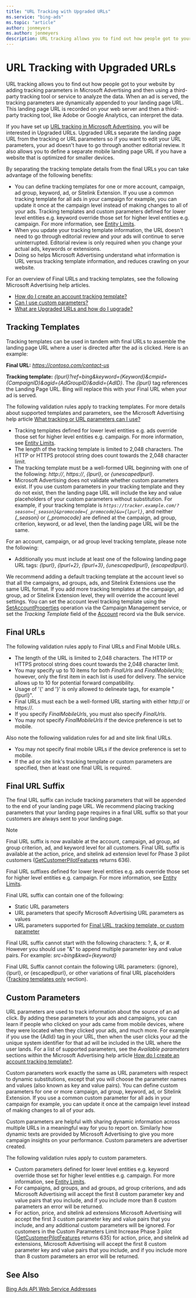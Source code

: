 ```yaml
---
title: "URL Tracking with Upgraded URLs"
ms.service: "bing-ads"
ms.topic: "article"
author: jonmeyers
ms.author: jonmeyers
description: URL tracking allows you to find out how people got to your website by adding tracking parameters in Microsoft Advertising and then using a third-party tracking tool or service to analyze the data.
---
```

# URL Tracking with Upgraded URLs
URL tracking allows you to find out how people got to your website by adding tracking parameters in Microsoft Advertising and then using a third-party tracking tool or service to analyze the data. When an ad is served, the tracking parameters are dynamically appended to your landing page URL. This landing page URL is recorded on your web server and then a third-party tracking tool, like Adobe or Google Analytics, can interpret the data.

If you have set up [URL tracking in Microsoft Advertising](https://help.ads.microsoft.com/#apex/3/en/56798/2), you will be interested in Upgraded URLs. Upgraded URLs separate the landing page URL from the tracking or URL parameters so if you want to edit your URL parameters, your ad doesn't have to go through another editorial review. It also allows you to define a separate mobile landing page URL if you have a website that is optimized for smaller devices.

By separating the tracking template details from the final URLs you can take advantage of the following benefits:
- You can define tracking templates for one or more account, campaign, ad group, keyword, ad, or Sitelink Extension. If you use a common tracking template for all ads in your campaign for example, you can update it once at the campaign level instead of making changes to all of your ads. Tracking templates and custom parameters defined for lower level entities e.g. keyword override those set for higher level entities e.g. campaign. For more information, see [Entity Limits](entity-hierarchy-limits.md). 
- When you update your tracking template information, the URL doesn't need to go through editorial review and your ads will continue to serve uninterrupted. Editorial review is only required when you change your actual ads, keywords or extensions. 
- Doing so helps Microsoft Advertising understand what information is URL versus tracking template information, and reduces crawling on your website. 

For an overview of Final URLs and tracking templates, see the following Microsoft Advertising help articles.
- [How do I create an account tracking template?](https://help.ads.microsoft.com/#apex/3/en/56772/-1)  
- [Can I use custom parameters?](https://help.ads.microsoft.com/#apex/3/en/56774/-1)  
- [What are Upgraded URLs and how do I upgrade?](https://help.ads.microsoft.com/#apex/3/en/56751/-1)  

## <a name="trackingtemplatevalidation"></a>Tracking Templates
Tracking templates can be used in tandem with final URLs to assemble the landing page URL where a user is directed after the ad is clicked. Here is an example:

**Final URL:** *https://contoso.com/contact-us*

**Tracking template:** *{lpurl}?ref=bing&keyword={Keyword}&cmpid={CampaignID}&agid={AdGroupID}&adid={AdID}*. The *{lpurl}* tag references the Landing Page URL. Bing will replace this with your Final URL when your ad is served.

The following validation rules apply to tracking templates. For more details about supported templates and parameters, see the Microsoft Advertising help article [What tracking or URL parameters can I use?](https://help.ads.microsoft.com/#apex/3/en/56799/2) 
- Tracking templates defined for lower level entities e.g. ads override those set for higher level entities e.g. campaign. For more information, see [Entity Limits](entity-hierarchy-limits.md). 
- The length of the tracking template is limited to 2,048 characters. The HTTP or HTTPS protocol string does count towards the 2,048 character limit. 
- The tracking template must be a well-formed URL beginning with one of the following: *http://*, *https://*, *{lpurl}*, or *{unescapedlpurl}*.  
- Microsoft Advertising does not validate whether custom parameters exist. If you use custom parameters in your tracking template and they do not exist, then the landing page URL will include the key and value placeholders of your custom parameters without substitution. For example, if your tracking template is *`https://tracker.example.com/?season={_season}&promocode={_promocode}&u={lpurl}`*, and neither *{_season}* or *{_promocode}* are defined at the campaign, ad group, criterion, keyword, or ad level, then the landing page URL will be the same.

For an account, campaign, or ad group level tracking template, please note the following:

- Additionally you must include at least one of the following landing page URL tags: *{lpurl}*, *{lpurl+2}*, *{lpurl+3}*, *{unescapedlpurl}*, *{escapedlpurl}*.

We recommend adding a default tracking template at the account level so that all the campaigns, ad groups, ads, and Sitelink Extensions use the same URL format. If you add more tracking templates at the campaign, ad group, ad or Sitelink Extension level, they will override the account level settings. You can set the account level tracking template using the [SetAccountProperties](../campaign-management-service/setaccountproperties.md) operation via the Campaign Management service, or set the *Tracking Template* field of the [Account](../bulk-service/account.md) record via the Bulk service.

## <a name="finalurlvalidation"></a>Final URLs
The following validation rules apply to Final URLs and Final Mobile URLs.  

- The length of the URL is limited to 2,048 characters. The HTTP or HTTPS protocol string does count towards the 2,048 character limit.  
- You may specify up to 10 items for both *FinalUrls* and *FinalMobileUrls*; however, only the first item in each list is used for delivery. The service allows up to 10 for potential forward compatibility.  
- Usage of '{' and '}' is only allowed to delineate tags, for example "{lpurl}".  
- Final URLs must each be a well-formed URL starting with either http:// or https://.  
- If you specify *FinalMobileUrls*, you must also specify *FinalUrls*.  
- You may not specify *FinalMobileUrls* if the device preference is set to mobile.  

Also note the following validation rules for ad and site link final URLs.

- You may not specify final mobile URLs if the device preference is set to mobile.  
- If the ad or site link's tracking template or custom parameters are specified, then at least one final URL is required.  

## <a name="finalurlsuffixvalidation"></a>Final URL Suffix
The final URL suffix can include tracking parameters that will be appended to the end of your landing page URL. We recommend placing tracking parameters that your landing page requires in a final URL suffix so that your customers are always sent to your landing page.

> [!NOTE]
> Final URL suffix is now available at the account, campaign, ad group, ad group criterion, ad, and keyword level for all customers. Final URL suffix is available at the action, price, and sitelink ad extension level for Phase 3 pilot customers ([GetCustomerPilotFeatures](../customer-management-service/getcustomerpilotfeatures.md) returns 636).   

Final URL suffixes defined for lower level entities e.g. ads override those set for higher level entities e.g. campaign. For more information, see [Entity Limits](entity-hierarchy-limits.md). 

Final URL suffix can contain one of the following:
- Static URL parameters  
- URL parameters that specify Microsoft Advertising URL parameters as values  
- URL parameters supported for [Final URL, tracking template, or custom parameter](https://help.ads.microsoft.com/#apex/3/en/56799/0)  

Final URL suffix cannot start with the following characters: ?, &, or #. However you should use "&" to append multiple parameter key and value pairs. For example: *src=bing&kwd={keyword}*

Final URL Suffix cannot contain the following URL parameters: {ignore}, {lpurl}, or {escapedlpurl}, or other variations of final URL placeholders ([Tracking templates only](https://help.ads.microsoft.com/#apex/3/en/56799/0) section).

## <a name="customparametersvalidation"></a>Custom Parameters
URL parameters are used to track information about the source of an ad click. By adding these parameters to your ads and campaigns, you can learn if people who clicked on your ads came from mobile devices, where they were located when they clicked your ads, and much more. For example if you use the {AdId} tag in your URL, then when the user clicks your ad the unique system identifier for that ad will be included in the URL where the user lands. For a list of supported parameters, see the *Available parameters* sections within the Microsoft Advertising help article [How do I create an account tracking template?](https://help.ads.microsoft.com/#apex/3/en/56772/-1).

Custom parameters work exactly the same as URL parameters with respect to dynamic substitutions, except that you will choose the parameter names and values (also known as key and value pairs). You can define custom parameters for one or more campaign, ad group, keyword, ad, or Sitelink Extension. If you use a common custom parameter for all ads in your campaign for example, you can update it once at the campaign level instead of making changes to all of your ads.

Custom parameters are helpful with sharing dynamic information across multiple URLs in a meaningful way for you to report on. Similarly how dynamic texts are provided by Microsoft Advertising to give you more campaign insights on your performance. Custom parameters are advertiser created. 

The following validation rules apply to custom parameters.
- Custom parameters defined for lower level entities e.g. keyword override those set for higher level entities e.g. campaign. For more information, see [Entity Limits](entity-hierarchy-limits.md). 
- For campaigns, ad groups, and ad groups, ad group criterions, and ads Microsoft Advertising will accept the first 8 custom parameter key and value pairs that you include, and if you include more than 8 custom parameters an error will be returned.  
- For action, price, and sitelink ad extensions Microsoft Advertising will accept the first 3 custom parameter key and value pairs that you include, and any additional custom parameters will be ignored. For customers in the Custom Parameters Limit Increase Phase 3 pilot ([GetCustomerPilotFeatures](../customer-management-service/getcustomerpilotfeatures.md) returns 635) for action, price, and sitelink ad extensions, Microsoft Advertising will accept the first 8 custom parameter key and value pairs that you include, and if you include more than 8 custom parameters an error will be returned.   

## See Also
[Bing Ads API Web Service Addresses](web-service-addresses.md)

